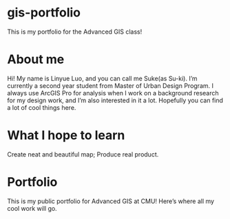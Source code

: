 # gis-portfolio

This is my portfolio for the Advanced GIS class!

# About me

Hi! My name is Linyue Luo, and you can call me Suke(as Su-ki). I’m currently a second year student from Master of Urban Design Program. I always use ArcGIS Pro for analysis when I work on a background research for my design work, and I’m also interested in it a lot. Hopefully you can find a lot of cool things here.

# What I hope to learn

Create neat and beautiful map;
Produce real product.


# Portfolio

This is my public portfolio for Advanced GIS at CMU! Here’s where all my cool work will go.
